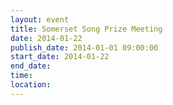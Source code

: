 ```yaml
---
layout: event
title: Somerset Song Prize Meeting
date: 2014-01-22
publish_date: 2014-01-01 09:00:00
start_date: 2014-01-22
end_date: 
time: 
location: 
---
```


